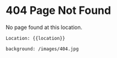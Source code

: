 # 404 Page Not Found

No page found at this location.

```
Location: {{location}}
```

```background: /images/404.jpg```
